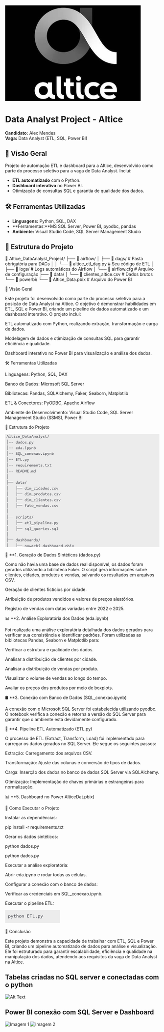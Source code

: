 
![alt text](image.png)


# Data Analyst Project - Altice
**Candidato:** Alex Mendes  
**Vaga:** Data Analyst (ETL, SQL, Power BI)  


## 📌 Visão Geral
Projeto de automação ETL e dashboard para a Altice, desenvolvido como parte do processo seletivo para a vaga de Data Analyst. Inclui:
- **ETL automatizado** com o Python.
- **Dashboard interativo** no Power BI.
- Otimização de consultas SQL e garantia de qualidade dos dados.

## 🛠️ Ferramentas Utilizadas
- **Linguagens:** Python, SQL, DAX
- **Ferramentas:**MS SQL Server, Power BI, pyodbc, pandas
- **Ambiente:** Visual Studio Code, SQL Server Management Studio

## 📂 Estrutura do Projeto
📂 Altice_DataAnalyst_Project/
├── 📂 airflow/
│   ├── 📂 dags/                  # Pasta obrigatória para DAGs
│   │   └── 📄 altice_etl_dag.py  # Seu código de ETL
│   ├── 📂 logs/                  # Logs automáticos do Airflow
│   └── 📄 airflow.cfg            # Arquivo de configuração
├── 📂 data/
│   └── 📄 clientes_altice.csv    # Dados brutos
└── 📂 powerbi/
    └── 📄 Altice_Data.pbix  # Arquivo do Power BI




📌 Visão Geral

Este projeto foi desenvolvido como parte do processo seletivo para a posição de Data Analyst na Altice. O objetivo é demonstrar habilidades em ETL, SQL e Power BI, criando um pipeline de dados automatizado e um dashboard interativo. O projeto inclui:

ETL automatizado com Python, realizando extração, transformação e carga de dados.

Modelagem de dados e otimização de consultas SQL para garantir eficiência e qualidade.

Dashboard interativo no Power BI para visualização e análise dos dados.

🛠️ Ferramentas Utilizadas

Linguagens: Python, SQL, DAX

Banco de Dados: Microsoft SQL Server

Bibliotecas: Pandas, SQLAlchemy, Faker, Seaborn, Matplotlib

ETL & Conectores: PyODBC, Apache Airflow

Ambiente de Desenvolvimento: Visual Studio Code, SQL Server Management Studio (SSMS), Power BI

📂 Estrutura do Projeto

![alt text](image-1.png)


📁 **1. Geração de Dados Sintéticos (dados.py)

Como não havia uma base de dados real disponível, os dados foram gerados utilizando a biblioteca Faker. O script gera informações sobre clientes, cidades, produtos e vendas, salvando os resultados em arquivos CSV.

Geração de clientes fictícios por cidade.

Atribuição de produtos vendidos e valores de preços aleatórios.

Registro de vendas com datas variadas entre 2022 e 2025.

📊 **2. Análise Exploratória dos Dados (eda.ipynb)

Foi realizada uma análise exploratória detalhada dos dados gerados para verificar sua consistência e identificar padrões. Foram utilizadas as bibliotecas Pandas, Seaborn e Matplotlib para:

Verificar a estrutura e qualidade dos dados.

Analisar a distribuição de clientes por cidade.

Analisar a distribuição de vendas por produto.

Visualizar o volume de vendas ao longo do tempo.

Avaliar os preços dos produtos por meio de boxplots.

🛢️ **3. Conexão com Banco de Dados (SQL_conexao.ipynb)

A conexão com o Microsoft SQL Server foi estabelecida utilizando pyodbc. O notebook verifica a conexão e retorna a versão do SQL Server para garantir que o ambiente está devidamente configurado.

🔄 **4. Pipeline ETL Automatizado (ETL.py)

O processo de ETL (Extract, Transform, Load) foi implementado para carregar os dados gerados no SQL Server. Ele segue os seguintes passos:

Extração: Carregamento dos arquivos CSV.

Transformação: Ajuste das colunas e conversão de tipos de dados.

Carga: Inserção dos dados no banco de dados SQL Server via SQLAlchemy.

Otimização: Implementação de chaves primárias e estrangeiras para normalização.

📊 **5. Dashboard no Power AlticeDat.pbix)

🚀 Como Executar o Projeto

Instalar as dependências:

pip install -r requirements.txt

Gerar os dados sintéticos:

python dados.py



python dados.py

Executar a análise exploratória:

Abrir eda.ipynb e rodar todas as células.

Configurar a conexão com o banco de dados:

Verificar as credenciais em SQL_conexao.ipynb.

Executar o pipeline ETL:

![alt text](image-4.png)

📌 Conclusão

Este projeto demonstra a capacidade de trabalhar com ETL, SQL e Power BI, criando um pipeline automatizado de dados para análise e visualização. Ele foi estruturado para garantir escalabilidade, eficiência e qualidade na manipulação dos dados, atendendo aos requisitos da vaga de Data Analyst na Altice.






## Tabelas criadas no SQL server e conectadas com o python 

![Alt Text](Captura%20de%20ecrã%202025-02-09%20141728.png)



## Power BI conexão com SQL Server e Dashboard


![Imagem 1](Captura%20de%20ecrã%202025-02-09%20142036.png)
![Imagem 2](Captura%20de%20ecrã%202025-02-09%20142111.png)




